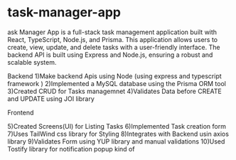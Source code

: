 # task-manager-app
ask Manager App is a full-stack task management application built with React, TypeScript, Node.js, and Prisma. 
This application allows users to create, view, update, and delete tasks with a user-friendly interface. 
The backend API is built using Express and Node.js, ensuring a robust and scalable system.



Backend
1)Make backend Apis using Node (using express and typescript framework )
2)Implemented a MySQL database using the Prisma ORM tool
3)Created CRUD for Tasks managemnet
4)Validates Data before CREATE and UPDATE using JOI library

Frontend

5)Created Screens(UI)  for Listing Tasks 
6)Implemented Task creation form
7)Uses TailWind css library for Styling 
8)Integrates with Backend usin axios library
9)Validates Form using YUP library and manual validations 
10)Used Tostify library for notification popup kind of


